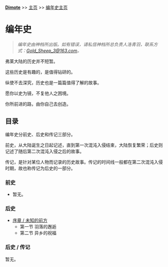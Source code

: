 **[Dimote](https://dimote.top)** >> [主页](../../index.md) >> [编年史主页](index.md)

# 编年史

> *编年史由神档所出版。如有错误，请私信神档所总负责人洛青羽，联系方式：Gold_Sheep_3@163.com。*

弗莱大陆的历史并不短暂。

这些历史是有趣的，是值得钻研的。

纵使不去深究，历史也是一篇篇值得了解的故事。

愿你以史为镜，不复他人之困境。

你所前进的路，由你自己去创造。

## 目录

编年史分前史、后史和传记三部分。

前史，从大陆诞生之日起记述，直到第一次混沌入侵结束，大陆恢复繁荣；后史则记述了随后第二次混沌入侵之后的故事。

传记，是针对某位人物而记录的历史故事。传记的时间线一般都在第二次混沌入侵时期，故也称传记为后史的一部分。

### 前史

- 暂无。

### 后史

- [序章 / 未知的前方](hs/xuzhang.md)
    - 第一节 羽落的邂逅
    - 第二节 异乡的祝福

### 后史 / 传记

暂无。
